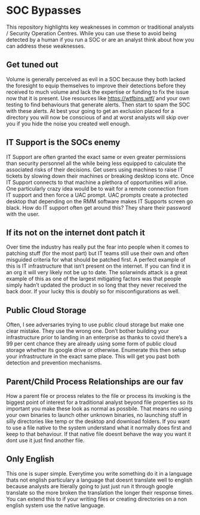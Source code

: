 # SOC Bypasses

This repository highlights key weaknesses in common or traditional analysts / Security Operation Centres. While you can use these to avoid being detected by a human if you run a SOC or are an analyst think about how you can address these weaknesses.

## Get tuned out

Volume is generally perceived as evil in a SOC because they both lacked the foresight to equip themselves to improve their detections before they received to much volume and lack the expertise or funding to fix the issue now that it is present. Use resources like https://wtfbins.wtf/ and your own testing to find behaviours that generate alerts. Then start to spam the SOC with these alerts. At best your going to get an exclusion placed for a directory you will now be conscious of and at worst analysts will skip over you if you hide the noise you created well enough.

## IT Support is the SOCs enemy

IT Support are often granted the exact same or even greater permissions than security personnel all the while being less equipped to calculate the associated risks of their decisions. Get users using machines to raise IT tickets by slowing down their machines or breaking desktop icons etc. Once IT Support connects to that machine a plethora of opportunities will arise. One particularly crazy idea would be to wait for a remote connection from IT support and then force a UAC prompt. UAC prompts create a protected desktop that depending on the RMM software makes IT Supports screen go black. How do IT support often get around this? They share their password with the user.


## If its not on the internet dont patch it

Over time the industry has really put the fear into people when it comes to patching stuff (for the most part) but IT teams still use their own and often misguided criteria for what should be patched first. A perfect example of this is IT infrastructure that isn’t present on the internet. If you can find it in an org it will very likely not be up to date. The solarwinds attack is a great example of this as one of the largest mitigating factors was that people simply hadn’t updated the product in so long that they never received the back door. If your lucky this is doubly so for misconfigurations as well.

## Public Cloud Storage

Often, I see adversaries trying to use public cloud storage but make one clear mistake. They use the wrong one. Don’t bother building your infrastructure prior to landing in an enterprise as thanks to covid there’s a 99 per cent chance they are already using some form of public cloud storage whether its google drive or otherwise. Enumerate this then setup your infrastructure in the exact same place. This will get you past both detection and prevention mechanisms.  

## Parent/Child Process Relationships are our fav

How a parent file or process relates to the file or process its invoking is the biggest point of interest for a traditional analyst beyond file properties so its important you make these look as normal as possbile. That means no using your own binaries to launch other unknown binaries, no launching stuff in silly directories like temp or the desktop and download folders. If you want to use a file native to the system understand what it normally does first and keep to that behaviour. If that native file doesnt behave the way you want it dont use it just find another file.

## Only English

This one is super simple. Everytime you write something do it in a language thats not english particulary a language that doesnt translate well to english because analysts are ltierally going to just just run it through google translate so the more broken the translation the longer their response times. You can extend this to if your writing files or creating directories on a non english system use the native language.
